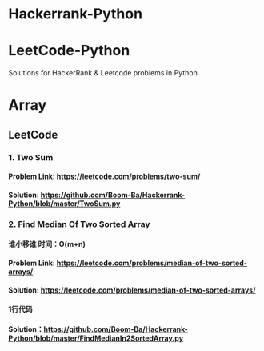 # Hackerrank-Python
# LeetCode-Python
Solutions for HackerRank & Leetcode problems in Python.

# Array 
## LeetCode

### 1. Two Sum 
#### Problem Link: https://leetcode.com/problems/two-sum/
#### Solution: https://github.com/Boom-Ba/Hackerrank-Python/blob/master/TwoSum.py

### 2. Find Median Of Two Sorted Array
#### 谁小移谁 时间：O(m+n)
#### Problem Link: https://leetcode.com/problems/median-of-two-sorted-arrays/
#### Solution: https://leetcode.com/problems/median-of-two-sorted-arrays/

#### 1行代码 
#### Solution：https://github.com/Boom-Ba/Hackerrank-Python/blob/master/FindMedianIn2SortedArray.py



